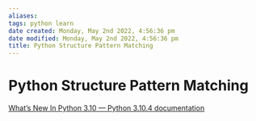```yaml
---
aliases: 
tags: python learn 
date created: Monday, May 2nd 2022, 4:56:36 pm
date modified: Monday, May 2nd 2022, 4:56:36 pm
title: Python Structure Pattern Matching
---
```


# Python Structure Pattern Matching

[What’s New In Python 3.10 — Python 3.10.4 documentation](https://docs.python.org/3/whatsnew/3.10.html#pep-634-structural-pattern-matching)